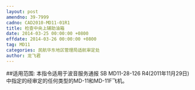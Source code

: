 ```yaml
---
layout: post
amendno: 39-7999
cadno: CAD2010-MD11-01R1
title: 检查中央上辅助油箱
date: 2014-03-25 00:00:00 +0800
effdate: 2014-03-26 00:00:00 +0800
tag: MD11
categories: 民航华东地区管理局适航审定处
author: 龙飞君
---
```


##适用范围:
本指令适用于波音服务通报 SB MD11-28-126 R4(2011年11月29日)中指定的经审定的任何类型的MD-11和MD-11F飞机。

